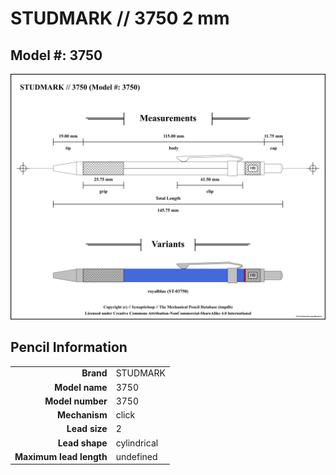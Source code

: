 # STUDMARK // 3750 2 mm

## Model #: 3750

<img src="./3750-3750-2.0-grouped.png">

## Pencil Information

|     |     |
| ---: | :--- |
| **Brand** | STUDMARK |
| **Model name** | 3750 |
| **Model number** | 3750 |
| **Mechanism** | click |
| **Lead size** | 2 |
| **Lead shape** | cylindrical |
| **Maximum lead length** | undefined |
